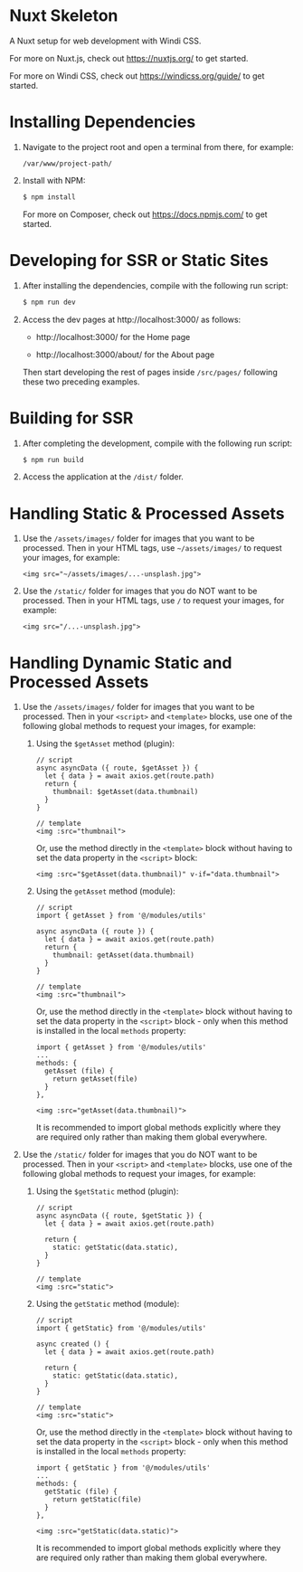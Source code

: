 # Nuxt Skeleton

A Nuxt setup for web development with Windi CSS.

For more on Nuxt.js, check out https://nuxtjs.org/ to get started. 

For more on Windi CSS, check out https://windicss.org/guide/ to get started. 

# Installing Dependencies

1. Navigate to the project root and open a terminal from there, for example:

    ```
    /var/www/project-path/
    ```

2. Install with NPM:

    ```bash
    $ npm install
    ```

    For more on Composer, check out https://docs.npmjs.com/ to get started. 

# Developing for SSR or Static Sites

1. After installing the dependencies, compile with the following run script:

    ```bash
    $ npm run dev
    ```

2. Access the dev pages at http://localhost:3000/ as follows:

    * http://localhost:3000/ for the Home page

    * http://localhost:3000/about/ for the About page

    Then start developing the rest of pages inside `/src/pages/` following these two preceding examples.

# Building for SSR

1. After completing the development, compile with the following run script:

    ```bash
    $ npm run build
    ```

2. Access the application at the `/dist/` folder.

# Handling Static & Processed Assets

1. Use the `/assets/images/` folder for images that you want to be processed. Then in your HTML tags, use `~/assets/images/` to request your images, for example:
    
    ```
    <img src="~/assets/images/...-unsplash.jpg">
    ```

2. Use the `/static/` folder for images that you do NOT want to be processed. Then in your HTML tags, use `/` to request your images, for example:

    ```
    <img src="/...-unsplash.jpg">
    ```

# Handling Dynamic Static and Processed Assets

1. Use the `/assets/images/` folder for images that you want to be processed. Then in your `<script>` and `<template>` blocks, use one of the following global methods to request your images, for example:

    1. Using the `$getAsset` method (plugin):
    
        ```
        // script
        async asyncData ({ route, $getAsset }) {
          let { data } = await axios.get(route.path)
          return {
            thumbnail: $getAsset(data.thumbnail)
          }
        }

        // template
        <img :src="thumbnail">
        ```

        Or, use the method directly in the `<template>` block without having to set the data property in the `<script>` block:

        ```
        <img :src="$getAsset(data.thumbnail)" v-if="data.thumbnail">
        ```

    2. Using the `getAsset` method (module):
    
        ```
        // script
        import { getAsset } from '@/modules/utils'

        async asyncData ({ route }) {
          let { data } = await axios.get(route.path)
          return {
            thumbnail: getAsset(data.thumbnail)
          }
        }

        // template
        <img :src="thumbnail">
        ```

        Or, use the method directly in the `<template>` block without having to set the data property in the `<script>` block - only when this method is installed in the local `methods` property:

        ```
        import { getAsset } from '@/modules/utils'
        ...
        methods: {
          getAsset (file) {
            return getAsset(file)
          }
        },

        <img :src="getAsset(data.thumbnail)">
        ```

        It is recommended to import global methods explicitly where they are required only rather than making them global everywhere.

2. Use the `/static/` folder for images that you do NOT want to be processed. Then in your `<script>` and `<template>` blocks, use one of the following global methods to request your images, for example:


    1. Using the `$getStatic` method (plugin):
    
        ```
        // script
        async asyncData ({ route, $getStatic }) {
          let { data } = await axios.get(route.path)

          return {
            static: getStatic(data.static),
          }
        }

        // template
        <img :src="static">
        ```

    2. Using the `getStatic` method (module):
    
        ```
        // script
        import { getStatic} from '@/modules/utils'

        async created () {
          let { data } = await axios.get(route.path)

          return {
            static: getStatic(data.static),
          }
        }

        // template
        <img :src="static">
        ```

        Or, use the method directly in the `<template>` block without having to set the data property in the `<script>` block - only when this method is installed in the local `methods` property:

        ```
        import { getStatic } from '@/modules/utils'
        ...
        methods: {
          getStatic (file) {
            return getStatic(file)
          }
        },

        <img :src="getStatic(data.static)">
        ```

        It is recommended to import global methods explicitly where they are required only rather than making them global everywhere.
